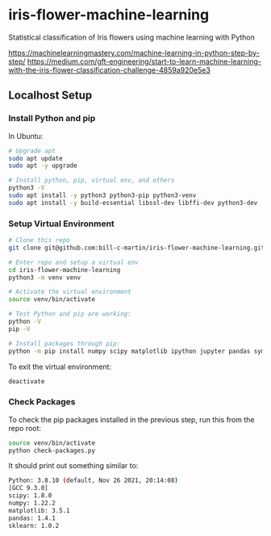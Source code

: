 # iris-flower-machine-learning
Statistical classification of Iris flowers using machine learning with Python

https://machinelearningmastery.com/machine-learning-in-python-step-by-step/
https://medium.com/gft-engineering/start-to-learn-machine-learning-with-the-iris-flower-classification-challenge-4859a920e5e3


## Localhost Setup

### Install Python and pip

In Ubuntu:

```bash
# Upgrade apt
sudo apt update
sudo apt -y upgrade

# Install python, pip, virtual env, and others
python3 -V
sudo apt install -y python3 python3-pip python3-venv
sudo apt install -y build-essential libssl-dev libffi-dev python3-dev
```

### Setup Virtual Environment

```bash
# Clone this repo
git clone git@github.com:bill-c-martin/iris-flower-machine-learning.git

# Enter repo and setup a virtual env
cd iris-flower-machine-learning
python3 -m venv venv

# Activate the virtual environment
source venv/bin/activate

# Test Python and pip are working:
python -V
pip -V

# Install packages through pip:
python -m pip install numpy scipy matplotlib ipython jupyter pandas sympy nose sklearn
```

To exit the virtual environment:

```bash
deactivate
```

### Check Packages

To check the pip packages installed in the previous step, run this from the repo root:

```bash
source venv/bin/activate
python check-packages.py
```

It should print out something similar to:

```bash
Python: 3.8.10 (default, Nov 26 2021, 20:14:08)
[GCC 9.3.0]
scipy: 1.8.0
numpy: 1.22.2
matplotlib: 3.5.1
pandas: 1.4.1
sklearn: 1.0.2
```
